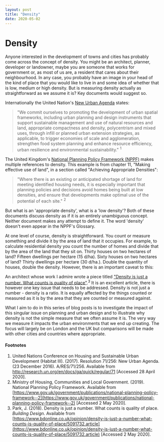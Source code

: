 ```yaml
---
layout: post
title: "Density"
date: 2020-05-02
---
```


# Density

Anyone interested in the development of towns and cities has probably come across the concept of density. You might be an architect, planner, developer or landowner, maybe you are someone that works for government or, as most of us are, a resident that cares about their neighbourhood. In any case, you probably have an image in your head of the kind of place that you would like to live in and some idea of whether that is low, medium or high density. But is measuring density actually as straightforward as we assume it is? Key documents would suggest so.

Internationally the United Nation's [New Urban Agenda](http://habitat3.org/the-new-urban-agenda/) states:

>"We commit ourselves to promoting the development of urban spatial frameworks, including urban planning and design instruments that support sustainable management and use of natural resources and land, appropriate compactness and density, polycentrism and mixed uses, through infill or planned urban extension strategies, as applicable, to trigger economies of scale and agglomeration, strengthen food system planning and enhance resource efficiency, urban resilience and environmental sustainability." <sup>1</sup>

The United Kingdom's [National Planning Policy Framework (NPPF)](https://www.gov.uk/government/publications/national-planning-policy-framework--2) makes multiple references to density. This example is from chapter 11, "Making effective use of land", in a section called "Achieving Appropriate Densities":

>"Where there is an existing or anticipated shortage of land for meeting identified housing needs, it is especially important that planning policies and decisions avoid
homes being built at low densities, and ensure that developments make optimal use of the potential of each site." <sup>2</sup>

But what is an 'appropriate density', what is a 'low density'? Both of these documents discuss density as if it is an entirely unambiguous concept. Neither document makes any attempt to define it. The word 'density' doesn't even appear in the NPPF's Glossary.

At one level of course, density is straightforward. You count or measure something and divide it by the area of land that it occupies. For example, to calculate residential density you count the number of homes and divide that by the area of the land that they sit on. Thirty houses on two hectares of land? Fifteen dwellings per hectare (15 d/ha). Sixty houses on two hectares of land? Thirty dwellings per hectare (30 d/ha.). Double the quantity of houses, double the density. However, there is an important caveat to this:

An architect whose work I admire wrote a piece titled ["Density is just a number. What counts is quality of place"](https://www.bdonline.co.uk/opinion/density-is-just-a-number-what-counts-is-quality-of-place/5091732.article).<sup>3</sup> It is an excellent article, there is however one key issue that needs to be addressed. Density is not just a number - density is a ratio. It is equally affected by the things counted or measured as it is by the area that they are counted or measured against.

What I aim to do in this series of blog posts is to investigate the impact of this singular issue on planning and urban design and to illustrate why density is not the simple measure that we often assume it is. The very way we measure it impacts the urban environments that we end up creating. The focus will largely be on London and the UK but comparisons will be made with other cities and countries where appropriate.

#### Footnotes

1. United Nations Conference on Housing and Sustainable Urban Development (Habitat III). (2017). Resolution 71/256: New Urban Agenda. (23 December 2016). A/RES/71/256.  Available from http://research.un.org/en/docs/ga/quick/regular/71 [Accessed 28 April 2020].
2. Ministry of Housing, Communities and Local Government. (2019). National Planning Policy Framework. Available from [https://www.gov.uk/government/publications/national-planning-policy-framework--2](https://www.gov.uk/government/publications/national-planning-policy-framework--2) [Accessed 2 May 2020].
3. Park, J. (2018). Density is just a number. What counts is quality of place. *Building Design*. Available from [https://www.bdonline.co.uk/opinion/density-is-just-a-number-what-counts-is-quality-of-place/5091732.article](https://www.bdonline.co.uk/opinion/density-is-just-a-number-what-counts-is-quality-of-place/5091732.article) [Accessed 2 May 2020].